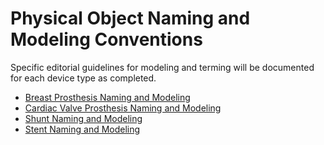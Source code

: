 # Physical Object Naming and Modeling Conventions

Specific editorial guidelines for modeling and terming will be documented for each device type as completed.

  * [Breast Prosthesis Naming and Modeling](Breast-Prosthesis-Naming-and-Modeling_174691261.html)
  * [Cardiac Valve Prosthesis Naming and Modeling](Cardiac-Valve-Prosthesis-Naming-and-Modeling_174691276.html)
  * [Shunt Naming and Modeling](Shunt-Naming-and-Modeling_174691264.html)
  * [Stent Naming and Modeling](Stent-Naming-and-Modeling_174691269.html)

